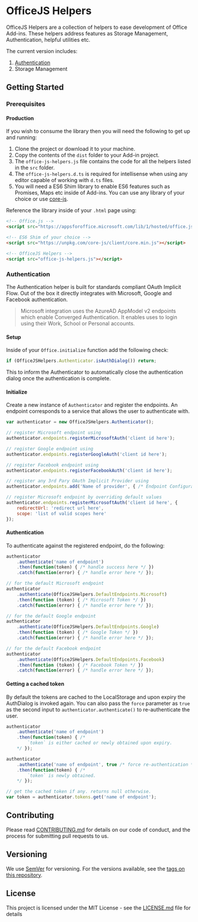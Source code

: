 # OfficeJS Helpers

OfficeJS Helpers are a collection of helpers to ease development of Office Add-ins. These helpers address features as Storage Management, Authentication, helpful utilities etc.

The current version includes:
1. [Authentication](#authentication)
2. Storage Management

## Getting Started

### Prerequisites

#### Production
If you wish to consume the library then you will need the following to get up and running:

1. Clone the project or download it to your machine.
2. Copy the contents of the `dist` folder to your Add-in project.
3. The `office-js-helpers.js` file contains the code for all the helpers listed in the `src` folder.
4. The `office-js-helpers.d.ts` is required for intellisense when using any editor capable of working with `d.ts` files.
5. You will need a ES6 Shim library to enable ES6 features such as Promises, Maps etc inside of Add-ins. You can use any library of your choice or use [core-js](https://github.com/zloirock/core-js).

Reference the library inside of your `.html` page using:
```html
<!-- Office.js -->
<script src="https://appsforoffice.microsoft.com/lib/1/hosted/office.js"></script>

<!-- ES6 Shim of your choice -->
<script src="https://unpkg.com/core-js/client/core.min.js"></script>

<!-- OfficeJS Helpers -->
<script src="office-js-helpers.js"></script>
```

### Authentication

The Authentication helper is built for standards compliant OAuth Implicit Flow. Out of the box it directly integrates with Microsoft, Google and Facebook authentication.

> Microsoft integration uses the AzureAD AppModel v2 endpoints which enable Converged Authentication. It enables uses to login using their Work, School or Personal accounts.

#### Setup
Inside of your `Office.initialize` function add the following check:

```javascript
if (OfficeJSHelpers.Authenticator.isAuthDialog()) return;
```

This to inform the Authenticator to automatically close the authentication dialog once the authentication is complete.

#### Initialize
Create a new instance of `Authenticator` and register the endpoints. An endpoint corresponds to a service that allows the user to authenticate with.

```javascript
var authenticator = new OfficeJSHelpers.Authenticator();

// register Microsoft endpoint using
authenticator.endpoints.registerMicrosoftAuth('client id here');

// register Google endpoint using
authenticator.endpoints.registerGoogleAuth('client id here');

// register Facebook endpoint using
authenticator.endpoints.registerFacebookAuth('client id here');

// register any 3rd Pary OAuth Implicit Provider using
authenticator.endpoints.add('Name of provider', { /* Endpoint Configuration */ })

// register Microsoft endpoint by overriding default values
authenticator.endpoints.registerMicrosoftAuth('client id here', {
    redirectUrl: 'redirect url here',
    scope: 'list of valid scopes here'
});
```

#### Authentication
To authenticate against the registered endpoint, do the following:

```javascript
authenticator
    .authenticate('name of endpoint')
    .then(function(token) { /* handle success here */ })
    .catch(function(error) { /* handle error here */ });

// for the default Microsoft endpoint
authenticator
    .authenticate(OfficeJSHelpers.DefaultEndpoints.Microsoft)
    .then(function (token) { /* Microsoft Token */ })
    .catch(function(error) { /* handle error here */ });

// for the default Google endpoint
authenticator
    .authenticate(OfficeJSHelpers.DefaultEndpoints.Google)
    .then(function (token) { /* Google Token */ })
    .catch(function(error) { /* handle error here */ });

// for the default Facebook endpoint
authenticator
    .authenticate(OfficeJSHelpers.DefaultEndpoints.Facebook)
    .then(function (token) { /* Facebook Token */ })
    .catch(function(error) { /* handle error here */ });
```

#### Getting a cached token
By default the tokens are cached to the LocalStorage and upon expiry the AuthDialog is invoked again. You can also pass the `force` parameter as `true` as the second input to `authenticator.authenticate()` to re-authenticate the user.

```javascript
authenticator
    .authenticate('name of endpoint')
    .then(function(token) { /*
        `token` is either cached or newly obtained upon expiry.
    */ });

authenticator
    .authenticate('name of endpoint', true /* force re-authentication */)
    .then(function(token) { /*
        `token` is newly obtained.
    */ });

// get the cached token if any. returns null otherwise.
var token = authenticator.tokens.get('name of endpoint');
```

## Contributing

Please read [CONTRIBUTING.md](CONTRIBUTING.md) for details on our code of conduct, and the process for submitting pull requests to us.

## Versioning

We use [SemVer](http://semver.org/) for versioning. For the versions available, see the [tags on this repository](https://github.com/your/project/tags).

## License

This project is licensed under the MIT License - see the [LICENSE.md](LICENSE.md) file for details
